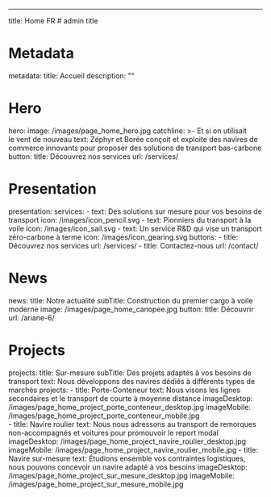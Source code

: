 ---
title: Home FR # admin title
# Metadata
metadata: 
  title: Accueil
  description: ""
# Hero
hero:
  image: /images/page_home_hero.jpg
  catchline: >-
    <span class="color-1">Et si on utilisait</span><br><span class="color-2">le vent</span> <span class="color-3">de nouveau</span>
  text: Zéphyr et Borée conçoit et exploite des navires de commerce innovants pour proposer des solutions de transport bas-carbone
  button:
    title: Découvrez nos services
    url: /services/
# Presentation
presentation:
  services:
    - text: Des solutions sur mesure pour vos besoins de transport
      icon: /images/icon_pencil.svg
    - text: Pionniers du transport à la voile
      icon: /images/icon_sail.svg
    - text: Un service R&D qui vise un transport zéro-carbone à terme
      icon: /images/icon_gearing.svg
  buttons: 
    - title: Découvrez nos services
      url: /services/
    - title: Contactez-nous
      url: /contact/
# News
news: 
  title: Notre actualité
  subTitle: Construction du premier cargo à voile moderne
  image: /images/page_home_canopee.jpg
  button: 
    title: Découvrir
    url: /ariane-6/
# Projects
projects:
  title: Sur-mesure
  subTitle: Des projets adaptés à vos besoins de transport
  text: Nous développons des navires dédiés à différents types de marchés
  projects: 
    - title: Porte-Conteneur
      text: Nous visons les lignes secondaires et le transport de courte à moyenne distance
      imageDesktop: /images/page_home_project_porte_conteneur_desktop.jpg
      imageMobile: /images/page_home_project_porte_conteneur_mobile.jpg      
    - title: Navire roulier
      text: Nous nous adressons au transport de remorques non-accompagnés et voitures pour promouvoir le report modal
      imageDesktop: /images/page_home_project_navire_roulier_desktop.jpg
      imageMobile: /images/page_home_project_navire_roulier_mobile.jpg
    - title: Navire sur-mesure
      text: Étudions ensemble vos contraintes logistiques, nous pouvons concevoir un navire adapté à vos besoins
      imageDesktop: /images/page_home_project_sur_mesure_desktop.jpg
      imageMobile: /images/page_home_project_sur_mesure_mobile.jpg      
